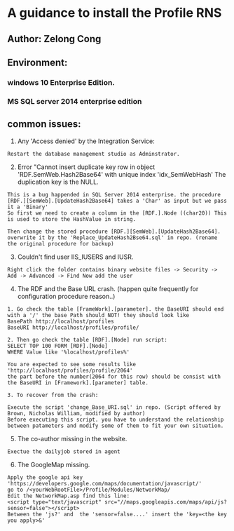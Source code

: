 # A guidance to install the Profile RNS
## Author: Zelong Cong 

## Environment:
### windows 10 Enterprise Edition.
### MS SQL server 2014 enterprise edition

## common issues:

1.  Any 'Access denied' by the Integration Service:
```
Restart the database management studio as Adminstrator.
```
2.  Error "Cannot insert duplicate key row in object 'RDF.SemWeb.Hash2Base64' with unique index 'idx_SemWebHash' The duplication key is the NULL.

```
This is a bug happended in SQL Server 2014 enterprise. the procedure [RDF.][SemWeb].[UpdateHash2Base64] takes a 'Char' as input but we pass it a 'Binary'
So first we need to create a column in the [RDF.].Node ((char20)) This is used to store the HashValue in string.

Then change the stored procedure [RDF.][SemWeb].[UpdateHash2Base64]. overwrite it by the 'Replace_UpdateHash2Bse64.sql' in repo. (rename the original procedure for backup)
```
3. Couldn't find user IIS_IUSERS and IUSR.
```
Right click the folder contains binary website files -> Security -> Add -> Advanced -> Find Now add the user
```
4. The RDF and the Base URL crash. (happen quite frequently for configuration procedure reason..)

```
1. Go check the table [FrameWork].[parameter]. the BaseURI should end with a '/' the base Path should NOT! they should look like
BasePath http://localhost/profiles
BaseURI http://localhost/profiles/profile/

2. Then go check the table [RDF].[Node] run script:
SELECT TOP 100 FORM [RDF].[Node]
WHERE Value like '%localhost/profiles%'

You are expected to see some results like 'http://localhost/profiles/profile/2064' 
the part before the number(2064 for this row) should be consist with the BaseURI in [Framework].[parameter] table.

3. To recover from the crash: 

Execute the script 'change_Base_URI.sql' in repo. (Script offered by Brown, Nicholas William, modified by author)
Before executing this script. you have to understand the relationship between patameters and modify some of them to fit your own situation.

```

5. The co-author missing in the website.
```
Exectue the dailyjob stored in agent
```
6. The GoogleMap missing.
```
Apply the google api key 'https://developers.google.com/maps/documentation/javascript/'
go to /<yourWebRootFile>/Profile/Modules/NetworkMap/
Edit the NetworkMap.asp find this line:
<script type="text/javascript" src="//maps.googleapis.com/maps/api/js?sensor=false"></script>
Between the 'js?' and  the 'sensor=false....' insert the 'key=<the key you apply>&'

```

